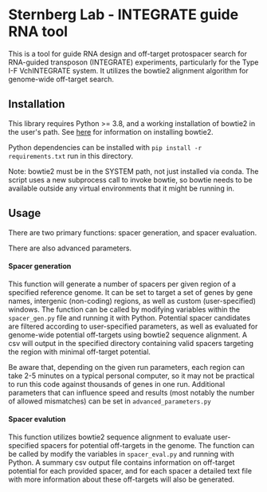 # Sternberg Lab - INTEGRATE guide RNA tool 
This is a tool for guide RNA design and off-target protospacer search for RNA-guided transposon (INTEGRATE) experiments, particularly for the Type I-F VchINTEGRATE system. 
It utilizes the bowtie2 alignment algorithm for genome-wide off-target search.

## Installation
This library requires Python >= 3.8, and a working installation of bowtie2 in the user's path. 
See [here](http://bowtie-bio.sourceforge.net/bowtie2/manual.shtml#obtaining-bowtie-2) for information on installing bowtie2. 

Python dependencies can be installed with `pip install -r requirements.txt` run in this directory. 

Note: bowtie2 must be in the SYSTEM path, not just installed via conda. The script uses a new subprocess call to invoke bowtie, so bowtie needs to be available outside any virtual environments that it might be running in. 

## Usage
There are two primary functions: spacer generation, and spacer evaluation. 

There are also advanced parameters. 

#### Spacer generation
This function will generate a number of spacers per given region of a specified reference genome. It can be set to target a set of genes by gene names, intergenic (non-coding) regions, as well as custom (user-specified) windows. 
The function can be called by modifying variables within the `spacer_gen.py` file and running it with Python. Potential spacer candidates are filtered according to user-specified parameters, as well as evaluated for genome-wide potential off-targets using bowtie2 sequence alignment. A csv will output in the specified directory containing valid spacers targeting the region with minimal off-target potential. 

Be aware that, depending on the given run parameters, each region can take 2-5 minutes on a typical personal computer, so it may not be practical to run this code against thousands of genes in one run. Additional parameters that can influence speed and results (most notably the number of allowed mismatches) can be set in `advanced_parameters.py`

#### Spacer evalution
This function utilizes bowtie2 sequence alignment to evaluate user-specified spacers for potential off-targets in the genome. The function can be called by modify the variables in `spacer_eval.py` and running with Python. A summary csv output file contains information on off-target potential for each provided spacer, and for each spacer a detailed text file with more information about these off-targets will also be generated. 
